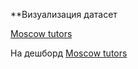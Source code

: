 ﻿\*\*Визуализация датасет

[Moscow tutors](https://www.kaggle.com/datasets/vadimantipov/moscow-tutors)

На дешборд [Moscow tutors](https://datalens.yandex/pxx8t2pgwtwwg)
